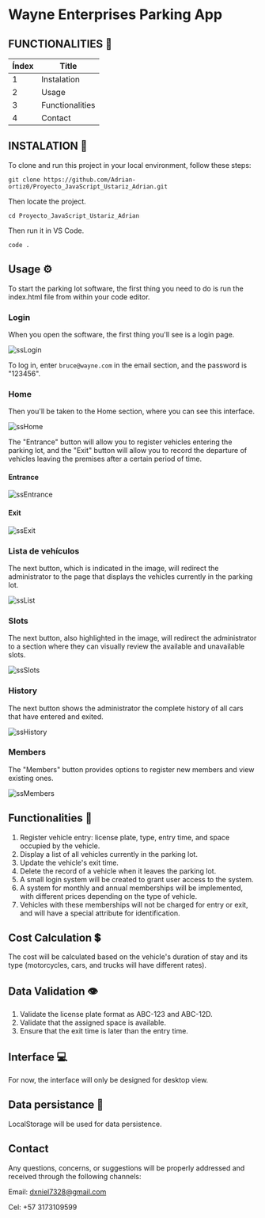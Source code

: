 
# Wayne Enterprises Parking App

## FUNCTIONALITIES 📏

| Índex  | Title           |
| ------ | --------------- |
| 1      | Instalation     |
| 2      | Usage           |
| 3      | Functionalities |
| 4      | Contact         |

## INSTALATION 🔩

To clone and run this project in your local environment, follow these steps:

```
git clone https://github.com/Adrian-ortiz0/Proyecto_JavaScript_Ustariz_Adrian.git
```

Then locate the project.

```
cd Proyecto_JavaScript_Ustariz_Adrian
```

Then run it in VS Code.

```
code .
```

## Usage ⚙

To start the parking lot software, the first thing you need to do is run the index.html file from within your code editor.

### Login

When you open the software, the first thing you'll see is a login page.

![ssLogin](/images/ssLogin.PNG)

To log in, enter `bruce@wayne.com` in the email section, and the password is "123456".

### Home

Then you'll be taken to the Home section, where you can see this interface.

![ssHome](/images/ssHome.PNG)

The "Entrance" button will allow you to register vehicles entering the parking lot, and the "Exit" button will allow you to record the departure of vehicles leaving the premises after a certain period of time.

#### Entrance

![ssEntrance](/images/ssEntrance.PNG)

#### Exit

![ssExit](/images/ssExit.PNG)

### Lista de vehículos

The next button, which is indicated in the image, will redirect the administrator to the page that displays the vehicles currently in the parking lot.

![ssList](/images/ssList.PNG)

### Slots

The next button, also highlighted in the image, will redirect the administrator to a section where they can visually review the available and unavailable slots.

![ssSlots](/images/ssSlots.PNG)

### History

The next button shows the administrator the complete history of all cars that have entered and exited.

![ssHistory](/images/ssHistory.PNG)

### Members

The "Members" button provides options to register new members and view existing ones.

![ssMembers](/images/ssMembers.PNG)

## Functionalities 📏

1. Register vehicle entry: license plate, type, entry time, and space occupied by the vehicle.
2. Display a list of all vehicles currently in the parking lot.
3. Update the vehicle's exit time.
4. Delete the record of a vehicle when it leaves the parking lot.
5. A small login system will be created to grant user access to the system.
6. A system for monthly and annual memberships will be implemented, with different prices depending on the type of vehicle.
7. Vehicles with these memberships will not be charged for entry or exit, and will have a special attribute for identification.

## Cost Calculation 💲

The cost will be calculated based on the vehicle's duration of stay and its type (motorcycles, cars, and trucks will have different rates).

## Data Validation 👁

1. Validate the license plate format as ABC-123 and ABC-12D.
2. Validate that the assigned space is available.
3. Ensure that the exit time is later than the entry time.

## Interface 💻

For now, the interface will only be designed for desktop view.

## Data persistance 📩

LocalStorage will be used for data persistence.

## Contact

Any questions, concerns, or suggestions will be properly addressed and received through the following channels:

Email: dxniel7328@gmail.com

Cel: +57 3173109599
